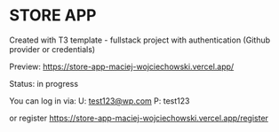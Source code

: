 # STORE APP
Created with T3 template - fullstack project with authentication (Github provider or credentials)

Preview: https://store-app-maciej-wojciechowski.vercel.app/

Status: in progress

You can log in via: 
U: test123@wp.com
P: test123

or register
https://store-app-maciej-wojciechowski.vercel.app/register



